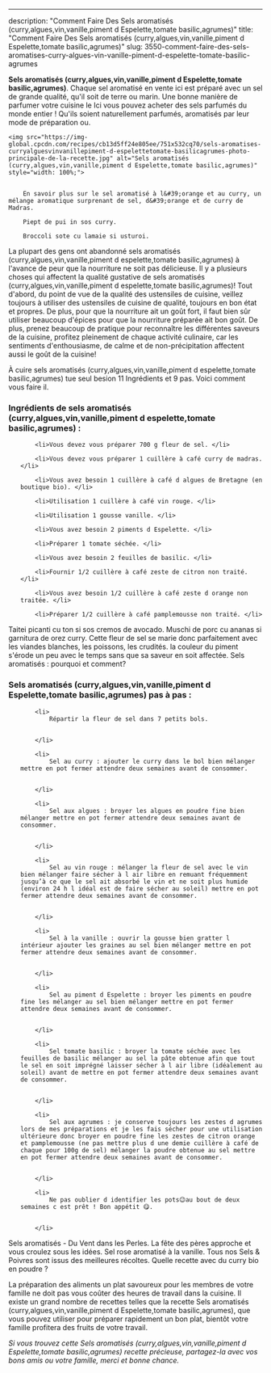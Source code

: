 ---
description: "Comment Faire Des Sels aromatisés (curry,algues,vin,vanille,piment d Espelette,tomate basilic,agrumes)"
title: "Comment Faire Des Sels aromatisés (curry,algues,vin,vanille,piment d Espelette,tomate basilic,agrumes)"
slug: 3550-comment-faire-des-sels-aromatises-curry-algues-vin-vanille-piment-d-espelette-tomate-basilic-agrumes

<p>
	<strong>Sels aromatisés (curry,algues,vin,vanille,piment d Espelette,tomate basilic,agrumes)</strong>. 
	Chaque sel aromatisé en vente ici est préparé avec un sel de grande qualité, qu&#39;il soit de terre ou marin. Une bonne manière de parfumer votre cuisine le Ici vous pouvez acheter des sels parfumés du monde entier ! Qu&#39;ils soient naturellement parfumés, aromatisés par leur mode de préparation ou.
</p>
<p>
	
	<img src="https://img-global.cpcdn.com/recipes/cb13d5ff24e805ee/751x532cq70/sels-aromatises-curryalguesvinvanillepiment-d-espelettetomate-basilicagrumes-photo-principale-de-la-recette.jpg" alt="Sels aromatisés (curry,algues,vin,vanille,piment d Espelette,tomate basilic,agrumes)" style="width: 100%;">
	
	
		En savoir plus sur le sel aromatisé à l&#39;orange et au curry, un mélange aromatique surprenant de sel, d&#39;orange et de curry de Madras.
	
		Piept de pui in sos curry.
	
		Broccoli sote cu lamaie si usturoi.
	
</p>

La plupart des gens ont abandonné sels aromatisés (curry,algues,vin,vanille,piment d espelette,tomate basilic,agrumes) à l'avance de peur que la nourriture ne soit pas délicieuse. Il y a plusieurs choses qui affectent la qualité gustative de sels aromatisés (curry,algues,vin,vanille,piment d espelette,tomate basilic,agrumes)! Tout d'abord, du point de vue de la qualité des ustensiles de cuisine, veillez toujours à utiliser des ustensiles de cuisine de qualité, toujours en bon état et propres. De plus, pour que la nourriture ait un goût fort, il faut bien sûr utiliser beaucoup d'épices pour que la nourriture préparée ait bon goût. De plus, prenez beaucoup de pratique pour reconnaître les différentes saveurs de la cuisine, profitez pleinement de chaque activité culinaire, car les sentiments d'enthousiasme, de calme et de non-précipitation affectent aussi le goût de la cuisine!

<!--inarticleads1-->

À cuire sels aromatisés (curry,algues,vin,vanille,piment d espelette,tomate basilic,agrumes) tue seul besion 11 Ingrédients et 9 pas. Voici comment vous faire il.

<h3>Ingrédients de sels aromatisés (curry,algues,vin,vanille,piment d espelette,tomate basilic,agrumes) :</h3>

<ol>
	
		<li>Vous devez vous préparer 700 g fleur de sel. </li>
	
		<li>Vous devez vous préparer 1 cuillère à café curry de madras. </li>
	
		<li>Vous avez besoin 1 cuillère à café d algues de Bretagne (en boutique bio). </li>
	
		<li>Utilisation 1 cuillère à café vin rouge. </li>
	
		<li>Utilisation 1 gousse vanille. </li>
	
		<li>Vous avez besoin 2 piments d Espelette. </li>
	
		<li>Préparer 1 tomate séchée. </li>
	
		<li>Vous avez besoin 2 feuilles de basilic. </li>
	
		<li>Fournir 1/2 cuillère à café zeste de citron non traité. </li>
	
		<li>Vous avez besoin 1/2 cuillère à café zeste d orange non traitée. </li>
	
		<li>Préparer 1/2 cuillère à café pamplemousse non traité. </li>
	
</ol>

Taitei picanti cu ton si sos cremos de avocado. Muschi de porc cu ananas si garnitura de orez curry. Cette fleur de sel se marie donc parfaitement avec les viandes blanches, les poissons, les crudités. la couleur du piment s&#39;érode un peu avec le temps sans que sa saveur en soit affectée. Sels aromatisés : pourquoi et comment? 

<!--inarticleads2-->

<h3>Sels aromatisés (curry,algues,vin,vanille,piment d Espelette,tomate basilic,agrumes) pas à pas :</h3>

<ol>
	
		<li>
			Répartir la fleur de sel dans 7 petits bols.
			
			
		</li>
	
		<li>
			Sel au curry : ajouter le curry dans le bol bien mélanger mettre en pot fermer attendre deux semaines avant de consommer.
			
			
		</li>
	
		<li>
			Sel aux algues : broyer les algues en poudre fine bien mélanger mettre en pot fermer attendre deux semaines avant de consommer.
			
			
		</li>
	
		<li>
			Sel au vin rouge : mélanger la fleur de sel avec le vin bien mélanger faire sécher à l air libre en remuant fréquemment jusqu’à ce que le sel ait absorbé le vin et ne soit plus humide (environ 24 h l idéal est de faire sécher au soleil) mettre en pot fermer attendre deux semaines avant de consommer.
			
			
		</li>
	
		<li>
			Sel à la vanille : ouvrir la gousse bien gratter l intérieur ajouter les graines au sel bien mélanger mettre en pot fermer attendre deux semaines avant de consommer.
			
			
		</li>
	
		<li>
			Sel au piment d Espelette : broyer les piments en poudre fine les mélanger au sel bien mélanger mettre en pot fermer attendre deux semaines avant de consommer.
			
			
		</li>
	
		<li>
			Sel tomate basilic : broyer la tomate séchée avec les feuilles de basilic mélanger au sel la pâte obtenue afin que tout le sel en soit imprégné laisser sécher à l air libre (idéalement au soleil) avant de mettre en pot fermer attendre deux semaines avant de consommer.
			
			
		</li>
	
		<li>
			Sel aux agrumes : je conserve toujours les zestes d agrumes lors de mes préparations et je les fais sécher pour une utilisation ultérieure donc broyer en poudre fine les zestes de citron orange et pamplemousse (ne pas mettre plus d une demie cuillère à café de chaque pour 100g de sel) mélanger la poudre obtenue au sel mettre en pot fermer attendre deux semaines avant de consommer.
			
			
		</li>
	
		<li>
			Ne pas oublier d identifier les pots😉au bout de deux semaines c est prêt ! Bon appétit 😋.
			
			
		</li>
	
</ol>

Sels aromatisés - Du Vent dans les Perles. La fête des pères approche et vous croulez sous les idées. Sel rose aromatisé à la vanille. Tous nos Sels &amp; Poivres sont issus des meilleures récoltes. Quelle recette avec du curry bio en poudre ? 

<!--inarticleads1-->

<p>
La préparation des aliments un plat savoureux pour les membres de votre famille ne doit pas vous coûter des heures de travail dans la cuisine. Il existe un grand nombre de recettes telles que la recette Sels aromatisés (curry,algues,vin,vanille,piment d Espelette,tomate basilic,agrumes), que vous pouvez utiliser pour préparer rapidement un bon plat, bientôt votre famille profitera des fruits de votre travail.
</p>

<p>
<i>Si vous trouvez cette Sels aromatisés (curry,algues,vin,vanille,piment d Espelette,tomate basilic,agrumes) recette précieuse, partagez-la avec vos bons amis ou votre famille, merci et bonne chance.</i>
</p>
